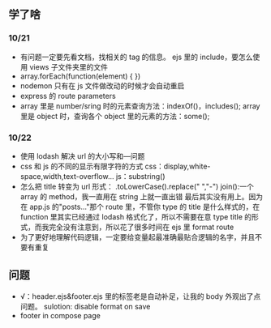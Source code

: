 ## 学了啥

### 10/21

- 有问题一定要先看文档，找相关的 tag 的信息。
  ejs 里的 include，要怎么使用 views 子文件夹里的文件
- array.forEach(function(element) { })
- nodemon 只有在 js 文件做改动的时候才会自动重启
- express 的 route parameters
- array 里是 number/sring 时的元素查询方法：indexOf()，includes();
  array 里是 object 时，查询各个 object 里的元素的方法：some();

### 10/22

- 使用 lodash 解决 url 的大小写和—问题
- css 和 js 的不同的显示有限字符的方式
  css：display,white-space,width,text-overflow...
  js：substring()
- 怎么把 title 转变为 url 形式：
  .toLowerCase().replace(" ","-")
  join():一个 array 的 method，我一直用在 string 上就一直出错
  最后其实没有用上。因为在 app.js 的"posts..."那个 route 里，不管你 type 的 title 是什么样式的，在 function 里其实已经通过 lodash 格式化了，所以不需要在意 type title 的形式，而我完全没有注意到，所以花了很多时间在 ejs 里 format route
- 为了更好地理解代码逻辑，一定要给变量起最准确最贴合逻辑的名字，并且不要有重复

## 问题

- √：header.ejs&footer.ejs 里的标签老是自动补足，让我的 body 外观出了点问题。 sulotion: disable format on save
- footer in compose page
